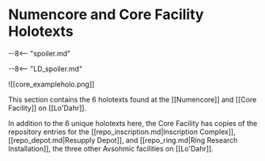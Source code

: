 # Numencore and Core Facility Holotexts

--8<-- "spoiler.md"

--8<-- "LD_spoiler.md"

![[core_exampleholo.png]]

This section contains the 6 holotexts found at the [[Numencore]] and [[Core Facility]] on [[Lo'Dahr]].

In addition to the 6 unique holotexts here, the Core Facility has copies of the repository entries for the [[repo_inscription.md|Inscription Complex]], [[repo_depot.md|Resupply Depot]], and [[repo_ring.md|Ring Research Installation]], the three other Avsohmic facilities on [[Lo'Dahr]].
